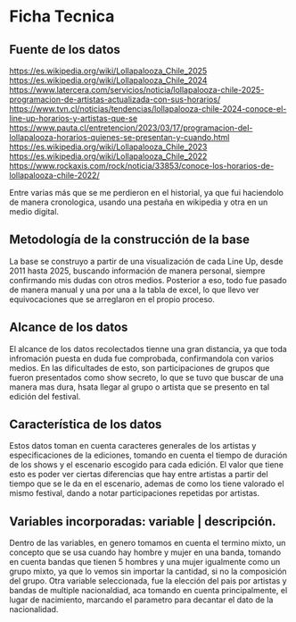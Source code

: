 
# Ficha Tecnica


## Fuente de los datos

https://es.wikipedia.org/wiki/Lollapalooza_Chile_2025
https://es.wikipedia.org/wiki/Lollapalooza_Chile_2024
https://www.latercera.com/servicios/noticia/lollapalooza-chile-2025-programacion-de-artistas-actualizada-con-sus-horarios/
https://www.tvn.cl/noticias/tendencias/lollapalooza-chile-2024-conoce-el-line-up-horarios-y-artistas-que-se
https://www.pauta.cl/entretencion/2023/03/17/programacion-del-lollapalooza-horarios-quienes-se-presentan-y-cuando.html
https://es.wikipedia.org/wiki/Lollapalooza_Chile_2023
https://es.wikipedia.org/wiki/Lollapalooza_Chile_2022
https://www.rockaxis.com/rock/noticia/33853/conoce-los-horarios-de-lollapalooza-chile-2022/ 

Entre varias más que se me perdieron en el historial, ya que fui haciendolo de manera cronologica, usando una pestaña en wikipedia y otra en un medio digital.


## Metodología de la construcción de la base

La base se construyo a partir de una visualización de cada Line Up, desde 2011 hasta 2025, buscando información de manera personal, siempre confirmando mis dudas con otros medios. Posterior a eso, todo fue pasado de manera manual y una por una a la tabla de excel, lo que llevo ver equivocaciones que se arreglaron en el propio proceso.

## Alcance de los datos

El alcance de los datos recolectados tienne una gran distancia, ya que toda infromación puesta en duda fue comprobada, confirmandola con varios medios. En las dificultades de esto, son participaciones de grupos que fueron presentados como show secreto, lo que se tuvo que buscar de una manera mas dura, hsata llegar al grupo o artista que se presento en tal edición del festival.

## Característica de los datos

Estos datos toman en cuenta caracteres generales de los artistas y especificaciones de la ediciones, tomando en cuenta el tiempo de duración de los shows y el escenario escogido para cada edición. El valor que tiene esto es poder ver ciertas diferencias que hay entre artistas a partir del tiempo que se le da en el escenario, ademas de como los tiene valorado el mismo festival, dando a notar participaciones repetidas por artistas.

## Variables incorporadas: variable | descripción.

Dentro de las variables, en genero tomamos en cuenta el termino mixto, un concepto que se usa cuando hay hombre y mujer en una banda, tomando en cuenta bandas que tienen 5 hombres y una mujer igualmente como un grupo mixto, ya que lo vemos sin importar la cantidad, si no la composición del grupo. Otra variable seleccionada, fue la elección del pais por artistas y bandas de multiple nacionaldiad, aca tomando en cuenta principalmente, el lugar de nacimiento, marcando el parametro para decantar el dato de la nacionalidad.

